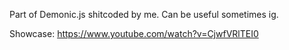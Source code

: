 Part of Demonic.js shitcoded by me. Can be useful sometimes ig.

Showcase:
https://www.youtube.com/watch?v=CjwfVRlTEI0